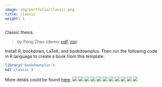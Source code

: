 ```yaml
---
image: img/portfolio/classic.png
title: classic
weight: 1
---
```


Classic thesis.

> by Peng Zhao (demo: [pdf](https://github.com/pzhaonet/bookdownplus/raw/master/inst2/classic/showcase/thesis_classic.pdf), [zip](https://github.com/pzhaonet/bookdownplus/raw/master/inst/templates/classic.zip))

<!--more-->

Install R, bookdown, LaTeX, and bookdownplus. Then run the following code in R language to create a book from this template:

```r
library('bookdownplus')
bd('classic')
```

More detals could be found [here](https://github.com/pzhaonet/bookdownplus).
[![](https://github.com/pzhaonet/bookdownplus/raw/master/inst2/classic/showcase/cover.png)](https://github.com/pzhaonet/bookdownplus/raw/master/inst2/classic/showcase/cover.png)
[![](https://github.com/pzhaonet/bookdownplus/raw/master/inst2/classic/showcase/thesis_classic1.png)](https://github.com/pzhaonet/bookdownplus/raw/master/inst2/classic/showcase/thesis_classic1.png)
[![](https://github.com/pzhaonet/bookdownplus/raw/master/inst2/classic/showcase/thesis_classic11.png)](https://github.com/pzhaonet/bookdownplus/raw/master/inst2/classic/showcase/thesis_classic11.png)
[![](https://github.com/pzhaonet/bookdownplus/raw/master/inst2/classic/showcase/thesis_classic14.png)](https://github.com/pzhaonet/bookdownplus/raw/master/inst2/classic/showcase/thesis_classic14.png)
[![](https://github.com/pzhaonet/bookdownplus/raw/master/inst2/classic/showcase/thesis_classic16.png)](https://github.com/pzhaonet/bookdownplus/raw/master/inst2/classic/showcase/thesis_classic16.png)
[![](https://github.com/pzhaonet/bookdownplus/raw/master/inst2/classic/showcase/thesis_classic19.png)](https://github.com/pzhaonet/bookdownplus/raw/master/inst2/classic/showcase/thesis_classic19.png)
[![](https://github.com/pzhaonet/bookdownplus/raw/master/inst2/classic/showcase/thesis_classic3.png)](https://github.com/pzhaonet/bookdownplus/raw/master/inst2/classic/showcase/thesis_classic3.png)
[![](https://github.com/pzhaonet/bookdownplus/raw/master/inst2/classic/showcase/thesis_classic4.png)](https://github.com/pzhaonet/bookdownplus/raw/master/inst2/classic/showcase/thesis_classic4.png)
[![](https://github.com/pzhaonet/bookdownplus/raw/master/inst2/classic/showcase/thesis_classic5.png)](https://github.com/pzhaonet/bookdownplus/raw/master/inst2/classic/showcase/thesis_classic5.png)
[![](https://github.com/pzhaonet/bookdownplus/raw/master/inst2/classic/showcase/thesis_classic7.png)](https://github.com/pzhaonet/bookdownplus/raw/master/inst2/classic/showcase/thesis_classic7.png)
[![](https://github.com/pzhaonet/bookdownplus/raw/master/inst2/classic/showcase/thesis_classic9.png)](https://github.com/pzhaonet/bookdownplus/raw/master/inst2/classic/showcase/thesis_classic9.png)

